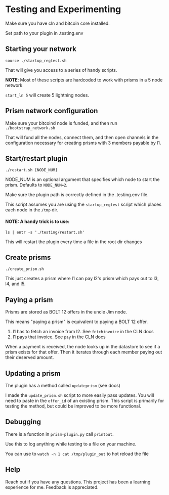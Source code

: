 # Testing and Experimenting

Make sure you have cln and bitcoin core installed.

Set path to your plugin in .testing.env

## Starting your network

`source ./startup_regtest.sh`

That will give you access to a series of handy scripts.

**NOTE**: Most of these scripts are hardcoded to work with prisms in a 5 node network

`start_ln 5` will create 5 lightning nodes.

## Prism network configuration

Make sure your bitcoind node is funded, and then run `./bootstrap_network.sh`

That will fund all the nodes, connect them, and then open channels in the configuration necessary for creating prisms with 3 members payable by l1.

## Start/restart plugin

`./restart.sh [NODE_NUM]`

NODE_NUM is an optional argument that specifies which node to start the prism. Defaults to `NODE_NUM=2`.

Make sure the plugin path is correctly defined in the .testing.env file.

This script assumes you are using the `startup_regtest` script which places each node in the `/tmp` dir.

#### NOTE: A handy trick is to use:

`ls | entr -s './testing/restart.sh'`

This will restart the plugin every time a file in the root dir changes

## Create prisms

`./create_prism.sh`

This just creates a prism where l1 can pay l2's prism which pays out to l3, l4, and l5.

## Paying a prism

Prisms are stored as BOLT 12 offers in the uncle Jim node.

This means "paying a prism" is equivalent to paying a BOLT 12 offer.

1. l1 has to fetch an invoice from l2. See `fetchinvoice` in the CLN docs
2. l1 pays that invoice. See `pay` in the CLN docs

When a payment is received, the node looks up in the datastore to see if a prism exists for that offer. Then it iterates through each member paying out their deserved amount.

## Updating a prism

The plugin has a method called `updateprism` (see docs)

I made the `update_prism.sh` script to more easily pass updates. You will need to paste in the `offer_id` of an existing prism. This script is primarily for testing the method, but could be improved to be more functional.

## Debugging

There is a function in `prism-plugin.py` call `printout`.

Use this to log anything while testing to a file on your machine.

You can use to `watch -n 1 cat /tmp/plugin_out` to hot reload the file

## Help

Reach out if you have any questions. This project has been a learning experience for me. Feedback is appreciated.
